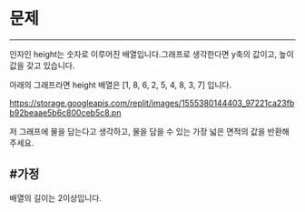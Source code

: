 # 문제
---
인자인 height는 숫자로 이루어진 배열입니다.그래프로 생각한다면 y축의 값이고, 높이 값을 갖고 있습니다.

아래의 그래프라면 height 배열은 [1, 8, 6, 2, 5, 4, 8, 3, 7] 입니다.

https://storage.googleapis.com/replit/images/1555380144403_97221ca23fbb92beaae5b6c800ceb5c8.pn

저 그래프에 물을 담는다고 생각하고, 물을 담을 수 있는 가장 넓은 면적의 값을 반환해주세요.

#가정
---
배열의 길이는 2이상입니다.
